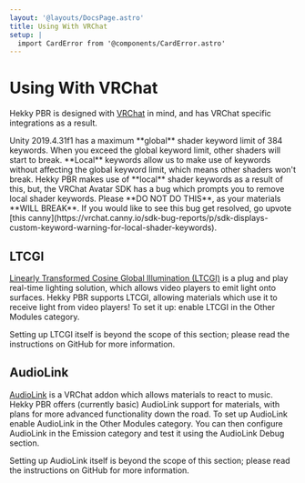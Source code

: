```yaml
---
layout: '@layouts/DocsPage.astro'
title: Using With VRChat
setup: |
  import CardError from '@components/CardError.astro'
---
```

# Using With VRChat

Hekky PBR is designed with [VRChat](https://hello.vrchat.com) in mind, and has VRChat specific integrations as a result.

<CardError title="Keywords">
Unity 2019.4.31f1 has a maximum **global** shader keyword limit of 384 keywords. When you exceed the global keyword limit, other shaders will start to break. **Local** keywords allow us to make use of keywords without affecting the global keyword limit, which means other shaders won't break. Hekky PBR makes use of **local** shader keywords as a result of this, but, the VRChat Avatar SDK has a bug which prompts you to remove local shader keywords. Please **DO NOT DO THIS**, as your materials **WILL BREAK**. If you would like to see this bug get resolved, go upvote [this canny](https://vrchat.canny.io/sdk-bug-reports/p/sdk-displays-custom-keyword-warning-for-local-shader-keywords).
</CardError>

## LTCGI

[Linearly Transformed Cosine Global Illumination (LTCGI)](https://github.com/pimaker/ltcgi) is a plug and play real-time lighting solution, which allows video players to emit light onto surfaces. Hekky PBR supports LTCGI, allowing materials which use it to receive light from video players! To set it up: enable LTCGI in the Other Modules category.

Setting up LTCGI itself is beyond the scope of this section; please read the instructions on GitHub for more information.

## AudioLink

[AudioLink](https://github.com/llealloo/vrc-udon-audio-link) is a VRChat addon which allows materials to react to music. Hekky PBR offers (currently basic) AudioLink support for materials, with plans for more advanced functionality down the road. To set up AudioLink enable AudioLink in the Other Modules category. You can then configure AudioLink in the Emission category and test it using the AudioLink Debug section.

Setting up AudioLink itself is beyond the scope of this section; please read the instructions on GitHub for more information.
